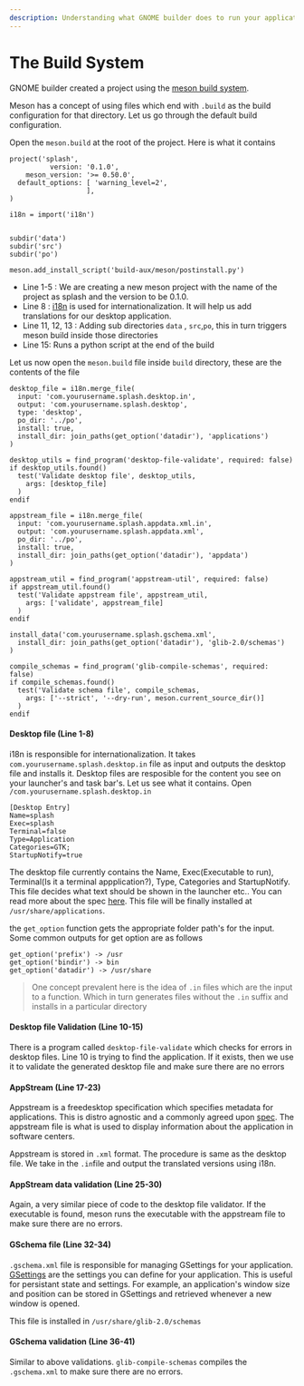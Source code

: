 ```yaml
---
description: Understanding what GNOME builder does to run your application
---
```


# The Build System

GNOME builder created a project using the [meson build system](https://mesonbuild.com/). 

Meson has a concept of using files which end with `.build` as the build configuration for that directory. Let us go through the default build configuration.

Open the `meson.build` at the root of the project. Here is what it contains

```text
project('splash',  
          version: '0.1.0',
    meson_version: '>= 0.50.0',
  default_options: [ 'warning_level=2',
                   ],
)

i18n = import('i18n')


subdir('data')
subdir('src')
subdir('po')

meson.add_install_script('build-aux/meson/postinstall.py')
```

* Line 1-5 : We are creating a new meson project with the name of the project as splash and the version to be 0.1.0.
* Line 8 : [i18n](https://www.wikiwand.com/en/Internationalization_and_localization) is used for internationalization. It will help us add translations for our desktop application.
* Line 11, 12, 13 : Adding sub directories `data` , `src`,`po`, this in turn triggers meson build inside those directories
* Line 15: Runs a python script at the end of the build

Let us now open the `meson.build` file inside `build` directory, these are the contents of the file

```text
desktop_file = i18n.merge_file(
  input: 'com.yourusername.splash.desktop.in',
  output: 'com.yourusername.splash.desktop',
  type: 'desktop',
  po_dir: '../po',
  install: true,
  install_dir: join_paths(get_option('datadir'), 'applications')
)

desktop_utils = find_program('desktop-file-validate', required: false)
if desktop_utils.found()
  test('Validate desktop file', desktop_utils,
    args: [desktop_file]
  )
endif

appstream_file = i18n.merge_file(
  input: 'com.yourusername.splash.appdata.xml.in',
  output: 'com.yourusername.splash.appdata.xml',
  po_dir: '../po',
  install: true,
  install_dir: join_paths(get_option('datadir'), 'appdata')
)

appstream_util = find_program('appstream-util', required: false)
if appstream_util.found()
  test('Validate appstream file', appstream_util,
    args: ['validate', appstream_file]
  )
endif

install_data('com.yourusername.splash.gschema.xml',
  install_dir: join_paths(get_option('datadir'), 'glib-2.0/schemas')
)

compile_schemas = find_program('glib-compile-schemas', required: false)
if compile_schemas.found()
  test('Validate schema file', compile_schemas,
    args: ['--strict', '--dry-run', meson.current_source_dir()]
  )
endif
```

#### Desktop file \(Line 1-8\)

i18n is responsible for internationalization. It takes `com.yourusername.splash.desktop.in` file as input and outputs the desktop file and installs it. Desktop files are resposible for the content you see on your launcher's and task bar's. Let us see what it contains. Open `/com.yourusername.splash.desktop.in` 

```text
[Desktop Entry]
Name=splash
Exec=splash
Terminal=false
Type=Application
Categories=GTK;
StartupNotify=true
```

The desktop file currently contains the Name, Exec\(Executable to run\), Terminal\(Is it a terminal appplication?\), Type, Categories and StartupNotify. This file decides what text should be shown in the launcher etc.. You can read more about the spec [here](https://developer.gnome.org/desktop-entry-spec/). This file will be finally installed at `/usr/share/applications`.

the `get_option` function gets the appropriate folder path's for the input. Some common outputs for get option are as follows

```text
get_option('prefix') -> /usr
get_option('bindir') -> bin
get_option('datadir') -> /usr/share
```

> One concept prevalent here is the idea of `.in` files which are the input to a function. Which in turn generates files without the `.in` suffix and installs in a particular directory

#### Desktop file Validation \(Line 10-15\)

There is a program called `desktop-file-validate` which checks for errors in desktop files. Line 10 is trying to find the application. If it exists, then we use it to validate the generated desktop file and make sure there are no errors

#### AppStream \(Line 17-23\)

Appstream is a freedesktop specification which specifies metadata for applications. This is distro agnostic and a commonly agreed upon [spec](https://www.freedesktop.org/software/appstream/docs/). The appstream file is what is used to display information about the application in software centers. 

Appstream is stored in `.xml` format. The procedure is same as the desktop file. We take in the `.in`file and output the translated versions using i18n.

#### AppStream data validation \(Line 25-30\)

Again, a very similar piece of code to the desktop file validator. If the executable is found, meson runs the executable with the appstream file to make sure there are no errors.

#### GSchema file \(Line 32-34\)

`.gschema.xml` file is responsible for managing GSettings for your application. [GSettings](https://developer.gnome.org/GSettings/) are the settings you can define for your application. This is useful for persistant state and settings. For example, an application's window size and position can be stored in GSettings and retrieved whenever a new window is opened.

This file is installed in `/usr/share/glib-2.0/schemas`

#### GSchema validation \(Line 36-41\)

Similar to above validations. `glib-compile-schemas` compiles the `.gschema.xml` to make sure there are no errors.



